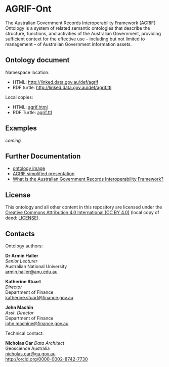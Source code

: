 # AGRIF-Ont
The Australian Government Records Interoperability Framework (AGRIF) Ontology is a system of related semantic ontologies that describe the structure, functions, and activities of the Australian Government, providing sufficient context for the effective use – including but not limited to management – of Australian Government information assets.

## Ontology document
Namespace location:
* HTML: <http://linked.data.gov.au/def/agrif>
* RDF turtle: <http://linked.data.gov.au/def/agrif.ttl>

Local copies:
* HTML: [agrif.html](agrif.ttl)
* RDF Turtle: [agrif.ttl](agrif.ttl)

## Examples
*coming*

## Further Documentation
* [ontology image](agrif.png)
* [AGRIF simplified presentation](docs/AGRIF-simplified.pptx)
* [What is the Australian Government Records Interoperability Framework?](docs/What-is-the-Australian-Government-Records-Interoperability-Framework.pdf)

## License
This ontology and all other content in this repository are licensed under the [Creative Commons Attribution 4.0 International (CC BY 4.0)](https://creativecommons.org/licenses/by/4.0/) (local copy of deed: [LICENSE](LICENSE)).

## Contacts
Ontology authors:  

**Dr Armin Haller**  
*Senior Lecturer*  
Australian National University  
<armin.haller@anu.edu.au>  

**Katherine Stuart**  
*Director*  
Department of Finance  
<katherine.stuart@finance.gov.au>  

**John Machin**  
*Asst. Director*  
Department of Finance  
<john.machine@finance.gov.au>  

Technical contact:  

**Nicholas Car**
*Data Architect*  
Geoscience Australia  
<nicholas.car@ga.gov.au>  
<http://orcid.org/0000-0002-8742-7730>
